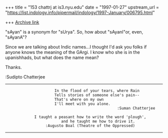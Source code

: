 +++
title = "153 chattrj at is3.nyu.edu"
date = "1997-01-27"
upstream_url = "https://list.indology.info/pipermail/indology/1997-January/006795.html"

+++
[Archive link](https://list.indology.info/pipermail/indology/1997-January/006795.html)

"sAyan" is a synonym for "sUrya". So, how about "sAyanI"or, even, "sAyanA"?

Since we are talking about Indic names...I thought I'd ask you folks if
anyone knows the meaning of the GArgi. I know who she is in the upanishhads,
but what does the name mean?

Thanks.

:Sudipto Chatterjee

_______________________________________________________

                          In the flood of your tears, where Rain
                          Tells stories of someone else's pain--
                          That's where on my own
                          I'll meet with you alone.
                                                      :Suman Chatterjee

                 I taught a peasant how to write the word 'plough', 
                             and he taught me how to drive it.
                      :Augusto Boal (Theatre of the Oppressed)
_______________________________________________________





